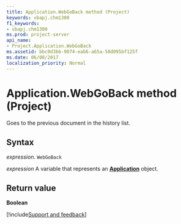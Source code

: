 ```yaml
---
title: Application.WebGoBack method (Project)
keywords: vbapj.chm1300
f1_keywords:
- vbapj.chm1300
ms.prod: project-server
api_name:
- Project.Application.WebGoBack
ms.assetid: bbc0d3bb-9074-eab6-a65a-58d095bf125f
ms.date: 06/08/2017
localization_priority: Normal
---
```



# Application.WebGoBack method (Project)

Goes to the previous document in the history list.


## Syntax

_expression_. `WebGoBack`

_expression_ A variable that represents an **[Application](Project.Application.md)** object.


## Return value

 **Boolean**

[!include[Support and feedback](~/includes/feedback-boilerplate.md)]